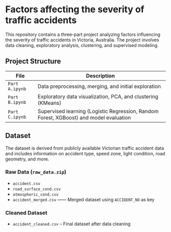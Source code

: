 # Factors affecting the severity of traffic accidents
This repository contains a three-part project analyzing factors influencing the severity of traffic accidents in Victoria, Australia. The project involves data cleaning, exploratory analysis, clustering, and supervised modeling.

## Project Structure
| File | Description |
|------|-------------|
| `Part A.ipynb` | Data preprocessing, merging, and initial exploration |
| `Part B.ipynb` | Exploratory data visualization, PCA, and clustering (KMeans) |
| `Part C.ipynb` | Supervised learning (Logistic Regression, Random Forest, XGBoost) and model evaluation |

## Dataset
The dataset is derived from publicly available Victorian traffic accident data and includes information on accident type, speed zone, light condition, road geometry, and more.

### Raw Data (`raw_data.zip`)
- `accident.csv`
- `road_surface_cond.csv`
- `atmospheric_cond.csv`
- `accident_merged.csv` —— Merged dataset using `ACCIDENT_NO` as key

### Cleaned Dataset
- `accident_cleaned.csv` – Final dataset after data cleaning
